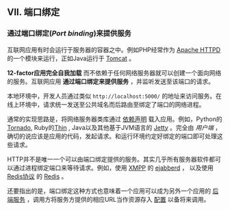 ## VII. 端口绑定
### 通过端口绑定(*Port binding*)来提供服务

互联网应用有时会运行于服务器的容器之中。例如PHP经常作为 [Apache HTTPD](http://httpd.apache.org/) 的一个模块来运行，正如Java运行于 [Tomcat](http://tomcat.apache.org/) 。

**12-factor应用完全自我加载** 而不依赖于任何网络服务器就可以创建一个面向网络的服务。互联网应用 **通过端口绑定来提供服务** ，并监听发送至该端口的请求。

本地环境中，开发人员通过类似 `http://localhost:5000/` 的地址来访问服务。在线上环境中，请求统一发送至公共域名而后路由至绑定了端口的网络进程。

通常的实现思路是，将网络服务器类库通过 [依赖声明](/dependencies) 载入应用。例如，Python的[Tornado](http://www.tornadoweb.org/), Ruby的[Thin](http://code.macournoyer.com/thin/) , Java以及其他基于JVM语言的 [Jetty](http://jetty.codehaus.org/jetty/) 。完全由 *用户端* ，确切的说应该是应用的代码，发起请求。和运行环境约定好绑定的端口即可处理这些请求。

HTTP并不是唯一一个可以由端口绑定提供的服务。其实几乎所有服务器软件都可以通过进程绑定端口来等待请求。例如，使用 [XMPP](http://xmpp.org/) 的 [ejabberd](http://www.ejabberd.im/)  ， 以及使用 [Redis协议](http://redis.io/topics/protocol) 的 [Redis](http://redis.io/) 。

还要指出的是，端口绑定这种方式也意味着一个应用可以成为另外一个应用的 [后端服务](/backing-services) ，调用方将服务方提供的相应URL当作资源存入 [配置](/config) 以备将来调用。